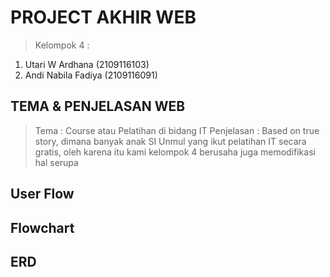 # PROJECT AKHIR WEB

> Kelompok 4 :
  1. Utari W Ardhana (2109116103)
  2. Andi Nabila Fadiya (2109116091)

## TEMA & PENJELASAN WEB
> Tema : Course atau Pelatihan di bidang IT
> Penjelasan : Based on true story, dimana banyak anak SI Unmul yang ikut pelatihan IT secara gratis, oleh karena itu kami kelompok 4 berusaha juga memodifikasi hal serupa

## User Flow
## Flowchart
## ERD
